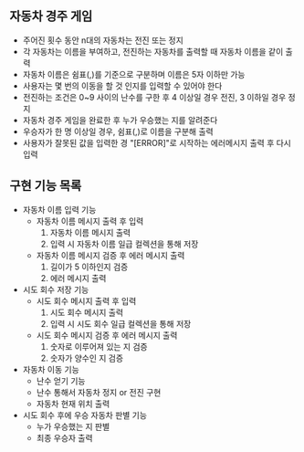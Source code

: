 ## 자동차 경주 게임
- 주어진 횟수 동안 n대의 자동차는 전진 또는 정지
- 각 자동차는 이름을 부여하고, 전진하는 자동차를 출력할 때 자동차 이름을 같이 출력
- 자동차 이름은 쉼표(,)를 기준으로 구분하며 이름은 5자 이하만 가능
- 사용자는 몇 번의 이동을 할 것 인지를 입력할 수 있어야 한다
- 전진하는 조건은 0~9 사이의 난수를 구한 후 4 이상일 경우 전진, 3 이하일 경우 정지
- 자동차 경주 게임을 완료한 후 누가 우승했는 지를 알려준다
- 우승자가 한 명 이상일 경우, 쉼표(,)로 이름을 구분해 출력
- 사용자가 잘못된 값을 입력한 경 "[ERROR]"로 시작하는 에러메시지 출력 후 다시 입력

## 구현 기능 목록
- 자동차 이름 입력 기능
    - 자동차 이름 메시지 출력 후 입력
        1. 자동차 이름 메시지 출력
        2. 입력 시 자동차 이름 일급 컬렉션을 통해 저장
    - 자동차 이름 메시지 검증 후 에러 메시지 출력
        1. 길이가 5 이하인지 검증
        2. 에러 메시지 출력
- 시도 회수 저장 기능
    - 시도 회수 메시지 출력 후 입력
        1. 시도 회수 메시지 출력
        2. 입력 시 시도 회수 일급 컬렉션을 통해 저장
    - 시도 회수 메시지 검증 후 에러 메시지 출력
        1. 숫자로 이루어져 있는 지 검증
        2. 숫자가 양수인 지 검증
- 자동차 이동 기능
    - 난수 얻기 기능
    - 난수 통해서 자동차 정지 or 전진 구현
    - 자동차 현재 위치 출력
- 시도 회수 후에 우승 자동차 판별 기능
    - 누가 우승했는 지 판별
    - 최종 우승자 출력
